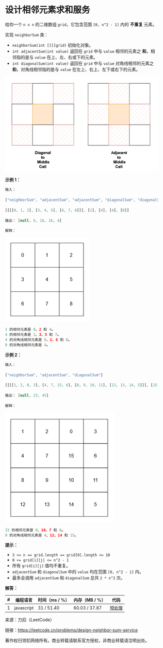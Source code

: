# 设计相邻元素求和服务

给你一个 `n x n` 的二维数组 `grid`，它包含范围 `[0, n^2 - 1]` 内的 **不重复** 元素。

实现 `neighborSum` 类：

- `neighborSum(int [][]grid)` 初始化对象。
- `int adjacentSum(int value)` 返回在 `grid` 中与 `value` 相邻的元素之 **和**，相邻指的是与 `value` 在上、左、右或下的元素。
- `int diagonalSum(int value)` 返回在 `grid` 中与 `value` 对角线相邻的元素之 **和**，对角线相邻指的是与 `value` 在左上、右上、左下或右下的元素。

![题目说明](./question.png)

**示例 1：**

``` javascript
输入：

["neighborSum", "adjacentSum", "adjacentSum", "diagonalSum", "diagonalSum"]

[[[[0, 1, 2], [3, 4, 5], [6, 7, 8]]], [1], [4], [4], [8]]

输出： [null, 6, 16, 16, 4]

解释：
```

![示例1](./eg1.png)

``` javascript
1 的相邻元素是 0、2 和 4。
4 的相邻元素是 1、3、5 和 7。
4 的对角线相邻元素是 0、2、6 和 8。
8 的对角线相邻元素是 4。
```

**示例 2：**

``` javascript
输入：

["neighborSum", "adjacentSum", "diagonalSum"]

[[[[1, 2, 0, 3], [4, 7, 15, 6], [8, 9, 10, 11], [12, 13, 14, 5]]], [15], [9]]

输出： [null, 23, 45]

解释：
```

![示例2](./eg2.png)

``` javascript
15 的相邻元素是 0、10、7 和 6。
9 的对角线相邻元素是 4、12、14 和 15。
```

**提示：**

- `3 <= n == grid.length == grid[0].length <= 10`
- `0 <= grid[i][j] <= n^2 - 1`
- 所有 `grid[i][j]` 值均不重复。
- `adjacentSum` 和 `diagonalSum` 中的 `value` 均在范围 `[0, n^2 - 1]` 内。
- 最多会调用 `adjacentSum` 和 `diagonalSum` 总共 `2 * n^2` 次。

**解答：**

**#**|**编程语言**|**时间（ms / %）**|**内存（MB / %）**|**代码**
--|--|--|--|--
1|javascript|31 / 51.40|60.03 / 37.87|[预处理](./javascript/ac_v1.js)

来源：力扣（LeetCode）

链接：https://leetcode.cn/problems/design-neighbor-sum-service

著作权归领扣网络所有。商业转载请联系官方授权，非商业转载请注明出处。
